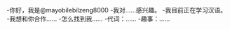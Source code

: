 -你好，我是@mayobilebilzeng8000
-我对……感兴趣。
-我目前正在学习汉语。
-我想和你合作……
-怎么找到我……
-代词：……
-趣事：……

<!---
billzeng8000/billzeng8000是一个特殊的存储库，因为它的'README. Mdyou（这个文件）会出现在您的GitHub配置文件中。
您可以单击预览链接查看更改。
--->
